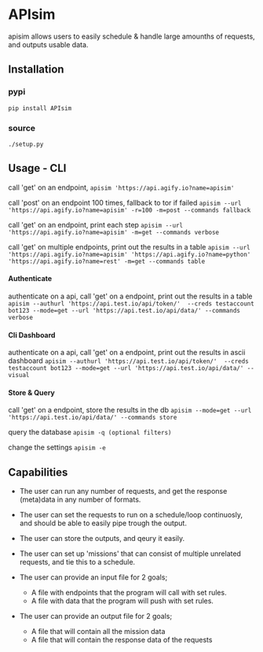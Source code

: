 # APIsim
apisim allows users to easily schedule & handle large amounths of requests,
and outputs usable data. 
## Installation
### pypi
`pip install APIsim`

### source
`./setup.py`
## Usage - CLI

call 'get' on an endpoint,
`apisim 'https://api.agify.io?name=apisim'`

call 'post' on an endpoint 100 times, fallback to tor if failed
`apisim --url 'https://api.agify.io?name=apisim' -r=100 -m=post --commands fallback`

call 'get' on an endpoint, print each step 
`apisim --url 'https://api.agify.io?name=apisim' -m=get --commands verbose`

call 'get' on multiple endpoints, print out the results in a table
`apisim --url 'https://api.agify.io?name=apisim' 'https://api.agify.io?name=python' 'https://api.agify.io?name=rest' -m=get --commands table`

#### Authenticate

authenticate on a api, call 'get' on a endpoint, print out the results in a table
`apisim --authurl 'https://api.test.io/api/token/'  --creds testaccount bot123 --mode=get --url 'https://api.test.io/api/data/' --commands verbose`

#### Cli Dashboard

authenticate on a api, call 'get' on a endpoint, print out the results in ascii dashboard
`apisim --authurl 'https://api.test.io/api/token/'  --creds testaccount bot123 --mode=get --url 'https://api.test.io/api/data/' --visual`

#### Store & Query
call 'get' on a endpoint, store the results in the db
`apisim --mode=get --url 'https://api.test.io/api/data/' --commands store`

query the database 
`apisim -q (optional filters)`

change the settings
`apisim -e`
## Capabilities

* The user can run any number of requests, and get the response (meta)data in any number of formats.
* The user can set the requests to run on a schedule/loop continuosly, and should be able to easily pipe trough the output. 
* The user can store the outputs, and qeury it easily. 

* The user can set up 'missions' that can consist of multiple unrelated requests, and tie this to a schedule.

* The user can provide an input file for 2 goals;
    * A file with endpoints that the program will call with set rules. 
    * A file with data that the program will push with set rules.

* The user can provide an output file for 2 goals;
    * A file that will contain all the mission data
    * A file that will contain the response data of the requests
